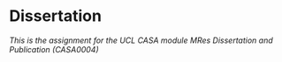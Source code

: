 # Dissertation
_This is the assignment for the UCL CASA module MRes Dissertation and Publication (CASA0004)_ 
